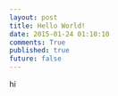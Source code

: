 ```yaml
---
layout: post
title: Hello World!
date: 2015-01-24 01:10:10
comments: True
published: true
future: false
---
```

 hi
